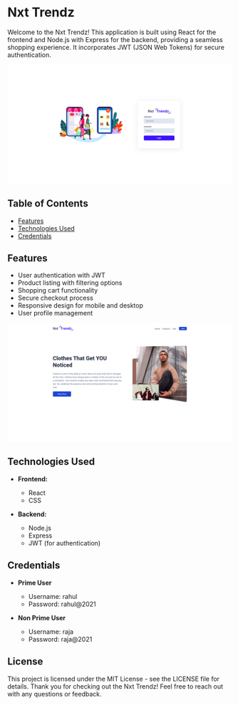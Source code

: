 # Nxt Trendz

Welcome to the Nxt Trendz! This application is built using React for the frontend and Node.js with Express for the backend, providing a seamless shopping experience. It incorporates JWT (JSON Web Tokens) for secure authentication.


![Nxt Trendz Screenshot1](https://github.com/Dhanush-777x/nxtTrendz/blob/main/public/img/nxtTrendz-1.png)


## Table of Contents

- [Features](#features)
- [Technologies Used](#technologies-used)
- [Credentials](#credentials)

## Features

- User authentication with JWT
- Product listing with filtering options
- Shopping cart functionality
- Secure checkout process
- Responsive design for mobile and desktop
- User profile management


![Nxt Trendz Screenshot - 2](https://github.com/Dhanush-777x/nxtTrendz/blob/main/public/img/nxtTrendz-2.png)


## Technologies Used

- **Frontend:**
  - React
  - CSS

- **Backend:**
  - Node.js
  - Express
  - JWT (for authentication)


## Credentials

- **Prime User**
  - Username: rahul
  - Password: rahul@2021

- **Non Prime User**
  - Username: raja
  - Password: raja@2021
 
## License
This project is licensed under the MIT License - see the LICENSE file for details. Thank you for checking out the Nxt Trendz! Feel free to reach out with any questions or feedback.

